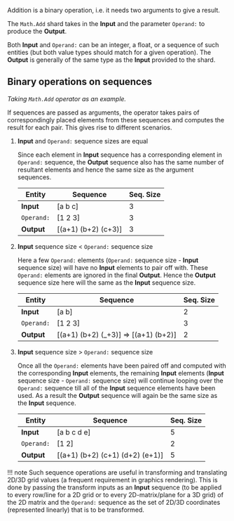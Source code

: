 Addition is a binary operation, i.e. it needs two arguments to give a result.

The `Math.Add` shard takes in the **Input** and the parameter `Operand:` to produce the **Output**.

Both **Input** and `Operand:` can be an integer, a float, or a sequence of such entities (but both value types should match for a given operation). The **Output** is generally of the same type as the **Input** provided to the shard.

## Binary operations on sequences ##
*Taking `Math.Add` operator as an example.*

If sequences are passed as arguments, the operator takes pairs of correspondingly placed elements from these sequences and computes the result for each pair. This gives rise to different scenarios.

1. **Input** and `Operand:` sequence sizes are equal

    Since each element in **Input** sequence has a corresponding element in `Operand:` sequence, the **Output** sequence also has the same number of resultant elements and hence the same size as the argument sequences.

    | Entity     | Sequence            | Seq. Size |
    | -----------| --------------------| ----------|
    | **Input**   | [a b c]             | 3         |
    | `Operand:` | [1 2 3]             | 3         |
    | **Output**  | [(a+1) (b+2) (c+3)] | 3         |

2. **Input** sequence size < `Operand:` sequence size

    Here a few `Operand:` elements (`Operand:` sequence size - **Input** sequence size) will have no **Input** elements to pair off with. These `Operand:` elements are ignored in the final **Output**. Hence the **Output** sequence size here will the same as the **Input** sequence size.

    | Entity     | Sequence                              | Seq. Size |
    | -----------| --------------------------------------| ----------|
    | **Input**   | [a b]                                 | 2         |
    | `Operand:` | [1 2 3]                               | 3         |
    | **Output**  | [(a+1) (b+2) (_+3)] => [(a+1) (b+2)]  | 2         |

3. **Input** sequence size > `Operand:` sequence size

    Once all the `Operand:` elements have been paired off and computed with the corresponding **Input** elements, the remaining **Input** elements (**Input** sequence size - `Operand:` sequence size) will continue looping over the `Operand:` sequence till all of the **Input** sequence elements have been used. As a result the **Output** sequence will again be the same size as the **Input** sequence.

    | Entity     | Sequence                              | Seq. Size |
    | -----------| --------------------------------------| ----------|
    | **Input**   | [a b c d e]                           | 5         |
    | `Operand:` | [1 2]                                 | 2         |
    | **Output**  | [(a+1) (b+2) (c+1) (d+2) (e+1)]       | 5         |

!!! note
    Such sequence operations are useful in transforming and translating 2D/3D grid values (a frequent requirement in graphics rendering). This is done by passing the transform inputs as an **Input** sequence (to be applied to every row/line for a 2D grid or to every 2D-matrix/plane for a 3D grid) of the 2D matrix and the `Operand:` sequence as the set of 2D/3D coordinates (represented linearly) that is to be transformed.
